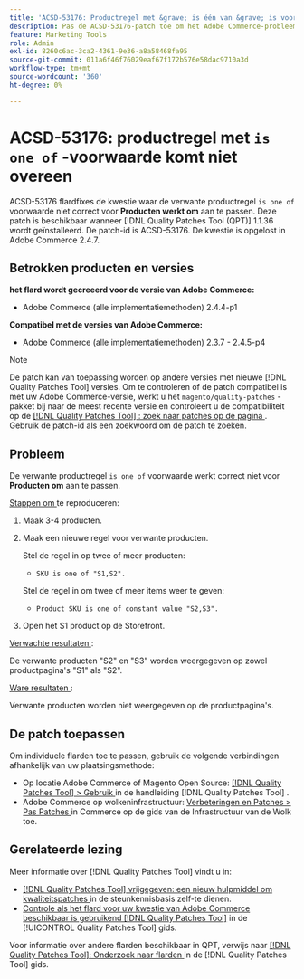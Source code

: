 ```yaml
---
title: 'ACSD-53176: Productregel met &grave; is één van &grave; is voorwaarde één van &grave; niet aanpassen'
description: Pas de ACSD-53176-patch toe om het Adobe Commerce-probleem op te lossen, waarbij de gerelateerde productregel 'één van' niet correct werkt voor 'Producten afstemmen'.
feature: Marketing Tools
role: Admin
exl-id: 8260c6ac-3ca2-4361-9e36-a8a58468fa95
source-git-commit: 011a6f46f76029eaf67f172b576e58dac9710a3d
workflow-type: tm+mt
source-wordcount: '360'
ht-degree: 0%

---
```


# ACSD-53176: productregel met `is one of` -voorwaarde komt niet overeen

ACSD-53176 flardfixes de kwestie waar de verwante productregel `is one of` voorwaarde niet correct voor **Producten werkt om** aan te passen. Deze patch is beschikbaar wanneer [!DNL Quality Patches Tool (QPT)] 1.1.36 wordt geïnstalleerd. De patch-id is ACSD-53176. De kwestie is opgelost in Adobe Commerce 2.4.7.

## Betrokken producten en versies

**het flard wordt gecreeerd voor de versie van Adobe Commerce:**

* Adobe Commerce (alle implementatiemethoden) 2.4.4-p1

**Compatibel met de versies van Adobe Commerce:**

* Adobe Commerce (alle implementatiemethoden) 2.3.7 - 2.4.5-p4

>[!NOTE]
>
>De patch kan van toepassing worden op andere versies met nieuwe [!DNL Quality Patches Tool] versies. Om te controleren of de patch compatibel is met uw Adobe Commerce-versie, werkt u het `magento/quality-patches` -pakket bij naar de meest recente versie en controleert u de compatibiliteit op de [[!DNL Quality Patches Tool] : zoek naar patches op de pagina ](https://experienceleague.adobe.com/tools/commerce-quality-patches/index.html) . Gebruik de patch-id als een zoekwoord om de patch te zoeken.

## Probleem

De verwante productregel `is one of` voorwaarde werkt correct niet voor **Producten om** aan te passen.

<u> Stappen om </u> te reproduceren:

1. Maak 3-4 producten.
1. Maak een nieuwe regel voor verwante producten.

   Stel de regel in op twee of meer producten:
   * `SKU is one of "S1,S2".`

   Stel de regel in om twee of meer items weer te geven:
   * `Product SKU is one of constant value "S2,S3".`

1. Open het S1 product op de Storefront.

<u> Verwachte resultaten </u>:

De verwante producten &quot;S2&quot; en &quot;S3&quot; worden weergegeven op zowel productpagina&#39;s &quot;S1&quot; als &quot;S2&quot;.

<u> Ware resultaten </u>:

Verwante producten worden niet weergegeven op de productpagina&#39;s.

## De patch toepassen

Om individuele flarden toe te passen, gebruik de volgende verbindingen afhankelijk van uw plaatsingsmethode:

* Op locatie Adobe Commerce of Magento Open Source: [[!DNL Quality Patches Tool] > Gebruik ](/help/tools/quality-patches-tool/usage.md) in de handleiding [!DNL Quality Patches Tool] .
* Adobe Commerce op wolkeninfrastructuur: [ Verbeteringen en Patches > Pas Patches ](https://experienceleague.adobe.com/docs/commerce-cloud-service/user-guide/develop/upgrade/apply-patches.html) in Commerce op de gids van de Infrastructuur van de Wolk toe.

## Gerelateerde lezing

Meer informatie over [!DNL Quality Patches Tool] vindt u in:

* [[!DNL Quality Patches Tool]  vrijgegeven: een nieuw hulpmiddel om kwaliteitspatches ](https://experienceleague.adobe.com/en/docs/commerce-operations/tools/quality-patches-tool/quality-patches-tool-to-self-serve-quality-patches) in de steunkennisbasis zelf-te dienen.
* [ Controle als het flard voor uw kwestie van Adobe Commerce beschikbaar is gebruikend  [!DNL Quality Patches Tool]](/help/tools/quality-patches-tool/patches-available-in-qpt/check-patch-for-magento-issue-with-magento-quality-patches.md) in de [!UICONTROL Quality Patches Tool] gids.


Voor informatie over andere flarden beschikbaar in QPT, verwijs naar [[!DNL Quality Patches Tool]: Onderzoek naar flarden ](https://experienceleague.adobe.com/tools/commerce-quality-patches/index.html) in de [!DNL Quality Patches Tool] gids.
